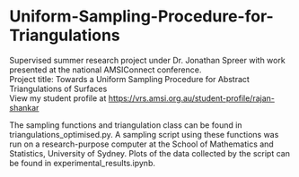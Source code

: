 # Uniform-Sampling-Procedure-for-Triangulations

Supervised summer research project under Dr. Jonathan Spreer with work presented at the national AMSIConnect conference.  
Project title: Towards a Uniform Sampling Procedure for Abstract Triangulations of Surfaces  
View my student profile at https://vrs.amsi.org.au/student-profile/rajan-shankar

The sampling functions and triangulation class can be found in triangulations_optimised.py. A sampling script using these functions was run on a research-purpose computer at the School of Mathematics and Statistics, University of Sydney. Plots of the data collected by the script can be found in experimental_results.ipynb.
